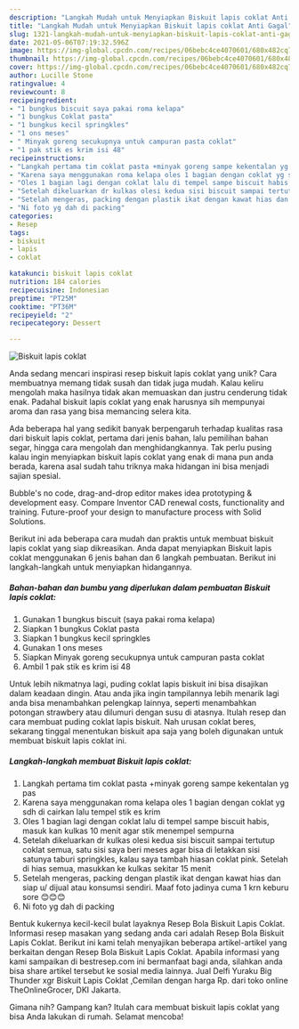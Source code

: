 ```yaml
---
description: "Langkah Mudah untuk Menyiapkan Biskuit lapis coklat Anti Gagal"
title: "Langkah Mudah untuk Menyiapkan Biskuit lapis coklat Anti Gagal"
slug: 1321-langkah-mudah-untuk-menyiapkan-biskuit-lapis-coklat-anti-gagal
date: 2021-05-06T07:19:32.596Z
image: https://img-global.cpcdn.com/recipes/06bebc4ce4070601/680x482cq70/biskuit-lapis-coklat-foto-resep-utama.jpg
thumbnail: https://img-global.cpcdn.com/recipes/06bebc4ce4070601/680x482cq70/biskuit-lapis-coklat-foto-resep-utama.jpg
cover: https://img-global.cpcdn.com/recipes/06bebc4ce4070601/680x482cq70/biskuit-lapis-coklat-foto-resep-utama.jpg
author: Lucille Stone
ratingvalue: 4
reviewcount: 8
recipeingredient:
- "1 bungkus biscuit saya pakai roma kelapa"
- "1 bungkus Coklat pasta"
- "1 bungkus kecil springkles"
- "1 ons meses"
- " Minyak goreng secukupnya untuk campuran pasta coklat"
- "1 pak stik es krim isi 48"
recipeinstructions:
- "Langkah pertama tim coklat pasta +minyak goreng sampe kekentalan yg pas"
- "Karena saya menggunakan roma kelapa oles 1 bagian dengan coklat yg sdh di cairkan lalu tempel stik es krim"
- "Oles 1 bagian lagi dengan coklat lalu di tempel sampe biscuit habis, masuk kan kulkas 10 menit agar stik menempel sempurna"
- "Setelah dikeluarkan dr kulkas olesi kedua sisi biscuit sampai tertutup coklat semua, satu sisi saya beri meses agar bisa di letakkan sisi satunya taburi springkles, kalau saya tambah hiasan coklat pink. Setelah di hias semua, masukkan ke kulkas sekitar 15 menit"
- "Setelah mengeras, packing dengan plastik ikat dengan kawat hias dan siap u/ dijual atau konsumsi sendiri. Maaf foto jadinya cuma 1 krn keburu sore 😊😊😊"
- "Ni foto yg dah di packing"
categories:
- Resep
tags:
- biskuit
- lapis
- coklat

katakunci: biskuit lapis coklat 
nutrition: 184 calories
recipecuisine: Indonesian
preptime: "PT25M"
cooktime: "PT36M"
recipeyield: "2"
recipecategory: Dessert

---
```



![Biskuit lapis coklat](https://img-global.cpcdn.com/recipes/06bebc4ce4070601/680x482cq70/biskuit-lapis-coklat-foto-resep-utama.jpg)

Anda sedang mencari inspirasi resep biskuit lapis coklat yang unik? Cara membuatnya memang tidak susah dan tidak juga mudah. Kalau keliru mengolah maka hasilnya tidak akan memuaskan dan justru cenderung tidak enak. Padahal biskuit lapis coklat yang enak harusnya sih mempunyai aroma dan rasa yang bisa memancing selera kita.

Ada beberapa hal yang sedikit banyak berpengaruh terhadap kualitas rasa dari biskuit lapis coklat, pertama dari jenis bahan, lalu pemilihan bahan segar, hingga cara mengolah dan menghidangkannya. Tak perlu pusing kalau ingin menyiapkan biskuit lapis coklat yang enak di mana pun anda berada, karena asal sudah tahu triknya maka hidangan ini bisa menjadi sajian spesial.

Bubble&#39;s no code, drag-and-drop editor makes idea prototyping &amp; development easy. Compare Inventor CAD renewal costs, functionality and training. Future-proof your design to manufacture process with Solid Solutions.


Berikut ini ada beberapa cara mudah dan praktis untuk membuat biskuit lapis coklat yang siap dikreasikan. Anda dapat menyiapkan Biskuit lapis coklat menggunakan 6 jenis bahan dan 6 langkah pembuatan. Berikut ini langkah-langkah untuk menyiapkan hidangannya.

<!--inarticleads1-->

##### Bahan-bahan dan bumbu yang diperlukan dalam pembuatan Biskuit lapis coklat:

1. Gunakan 1 bungkus biscuit (saya pakai roma kelapa)
1. Siapkan 1 bungkus Coklat pasta
1. Siapkan 1 bungkus kecil springkles
1. Gunakan 1 ons meses
1. Siapkan  Minyak goreng secukupnya untuk campuran pasta coklat
1. Ambil 1 pak stik es krim isi 48


Untuk lebih nikmatnya lagi, puding coklat lapis biskuit ini bisa disajikan dalam keadaan dingin. Atau anda jika ingin tampilannya lebih menarik lagi anda bisa menambahkan pelengkap lainnya, seperti menambahkan potongan strawbery atau dilumuri dengan susu di atasnya. Itulah resep dan cara membuat puding coklat lapis biskuit. Nah urusan coklat beres, sekarang tinggal menentukan biskuit apa saja yang boleh digunakan untuk membuat biskuit lapis coklat ini. 

<!--inarticleads2-->

##### Langkah-langkah membuat Biskuit lapis coklat:

1. Langkah pertama tim coklat pasta +minyak goreng sampe kekentalan yg pas
1. Karena saya menggunakan roma kelapa oles 1 bagian dengan coklat yg sdh di cairkan lalu tempel stik es krim
1. Oles 1 bagian lagi dengan coklat lalu di tempel sampe biscuit habis, masuk kan kulkas 10 menit agar stik menempel sempurna
1. Setelah dikeluarkan dr kulkas olesi kedua sisi biscuit sampai tertutup coklat semua, satu sisi saya beri meses agar bisa di letakkan sisi satunya taburi springkles, kalau saya tambah hiasan coklat pink. Setelah di hias semua, masukkan ke kulkas sekitar 15 menit
1. Setelah mengeras, packing dengan plastik ikat dengan kawat hias dan siap u/ dijual atau konsumsi sendiri. Maaf foto jadinya cuma 1 krn keburu sore 😊😊😊
1. Ni foto yg dah di packing


Bentuk kukernya kecil-kecil bulat layaknya Resep Bola Biskuit Lapis Coklat. Informasi resep masakan yang sedang anda cari adalah Resep Bola Biskuit Lapis Coklat. Berikut ini kami telah menyajikan beberapa artikel-artikel yang berkaitan dengan Resep Bola Biskuit Lapis Coklat. Apabila informasi yang kami sampaikan di bestresep.com ini bermanfaat bagi anda, silahkan anda bisa share artikel tersebut ke sosial media lainnya. Jual Delfi Yuraku Big Thunder xgr Biskuit Lapis Coklat ,Cemilan dengan harga Rp. dari toko online TheOnlineGrocer, DKI Jakarta. 

Gimana nih? Gampang kan? Itulah cara membuat biskuit lapis coklat yang bisa Anda lakukan di rumah. Selamat mencoba!

